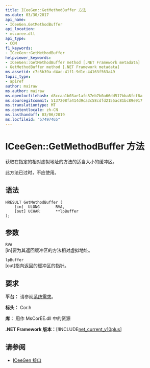 ```yaml
---
title: ICeeGen::GetMethodBuffer 方法
ms.date: 03/30/2017
api_name:
- ICeeGen.GetMethodBuffer
api_location:
- mscoree.dll
api_type:
- COM
f1_keywords:
- ICeeGen::GetMethodBuffer
helpviewer_keywords:
- ICeeGen::GetMethodBuffer method [.NET Framework metadata]
- GetMethodBuffer method [.NET Framework metadata]
ms.assetid: c7c5b39a-d4ac-41f1-9d1e-44163f563a49
topic_type:
- apiref
author: mairaw
ms.author: mairaw
ms.openlocfilehash: d8ccaa1b03ae1afc87eb7b0a66dd517bba8fcf8a
ms.sourcegitcommit: 5137208fa414d9ca3c58cdfd2155ac81bc89e917
ms.translationtype: MT
ms.contentlocale: zh-CN
ms.lasthandoff: 03/06/2019
ms.locfileid: "57497465"
---
```

# <a name="iceegengetmethodbuffer-method"></a>ICeeGen::GetMethodBuffer 方法
获取在指定的相对虚拟地址的方法的适当大小的缓冲区。  
  
 此方法已过时，不应使用。  
  
## <a name="syntax"></a>语法  
  
```  
HRESULT GetMethodBuffer (  
    [in]  ULONG       RVA,  
    [out] UCHAR       **lpBuffer  
);  
```  
  
## <a name="parameters"></a>参数  
 `RVA`  
 [in]要为其返回缓冲区的方法相对虚拟地址。  
  
 `lpBuffer`  
 [out]指向返回的缓冲区的指针。  
  
## <a name="requirements"></a>要求  
 **平台：** 请参阅[系统需求](../../../../docs/framework/get-started/system-requirements.md)。  
  
 **标头：** Cor.h  
  
 **库：** 用作 MsCorEE.dll 中的资源  
  
 **.NET Framework 版本：**[!INCLUDE[net_current_v10plus](../../../../includes/net-current-v10plus-md.md)]  
  
## <a name="see-also"></a>请参阅
- [ICeeGen 接口](../../../../docs/framework/unmanaged-api/metadata/iceegen-interface.md)
